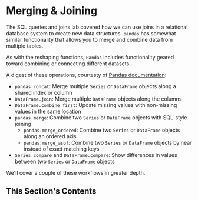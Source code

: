 # Merging & Joining

The SQL queries and joins lab covered how we can use joins in a relational database system to create new data structures. `pandas` has somewhat similar functionality that allows you to merge and combine data from multiple tables.

As with the reshaping functions, `Pandas` includes functionality geared toward combining or connecting different datasets.

A digest of these operations, courtesty of [Pandas documentation](https://pandas.pydata.org/docs/user_guide/merging.html):

* `pandas.concat`: Merge multiple `Series` or `DataFrame` objects along a shared index or column
* `DataFrame.join`: Merge multiple `DataFrame` objects along the columns
* `DataFrame.combine_first`: Update missing values with non-missing values in the same location
* `pandas.merge`: Combine two `Series` or `DataFrame` objects with SQL-style joining
  * `pandas.merge_ordered`: Combine two `Series` or `DataFrame` objects along an ordered axis
  * `pandas.merge_asof`: Combine two `Series` or `DataFrame` objects by near instead of exact matching keys
* `Series.compare` and `DataFrame.compare`: Show differences in values between two `Series` or `DataFrame` objects

We'll cover a couple of these workflows in greater depth.

## This Section's Contents

```{tableofcontents}
```